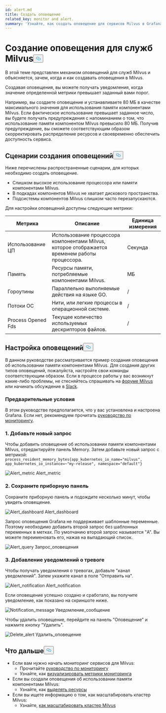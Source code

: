 ```yaml
---
id: alert.md
title: Создать оповещение
related_key: monitor and alert.
summary: 'Узнайте, как создать оповещение для сервисов Milvus в Grafana.'
---
```

<h1 id="Create-an-Alert-for-Milvus-Services" class="common-anchor-header">Создание оповещения для служб Milvus<button data-href="#Create-an-Alert-for-Milvus-Services" class="anchor-icon" translate="no">
      <svg translate="no"
        aria-hidden="true"
        focusable="false"
        height="20"
        version="1.1"
        viewBox="0 0 16 16"
        width="16"
      >
        <path
          fill="#0092E4"
          fill-rule="evenodd"
          d="M4 9h1v1H4c-1.5 0-3-1.69-3-3.5S2.55 3 4 3h4c1.45 0 3 1.69 3 3.5 0 1.41-.91 2.72-2 3.25V8.59c.58-.45 1-1.27 1-2.09C10 5.22 8.98 4 8 4H4c-.98 0-2 1.22-2 2.5S3 9 4 9zm9-3h-1v1h1c1 0 2 1.22 2 2.5S13.98 12 13 12H9c-.98 0-2-1.22-2-2.5 0-.83.42-1.64 1-2.09V6.25c-1.09.53-2 1.84-2 3.25C6 11.31 7.55 13 9 13h4c1.45 0 3-1.69 3-3.5S14.5 6 13 6z"
        ></path>
      </svg>
    </button></h1><p>В этой теме представлен механизм оповещений для служб Milvus и объясняется, зачем, когда и как создавать оповещения в Milvus.</p>
<p>Создавая оповещения, вы можете получать уведомления, когда значение определенной метрики превышает заданный вами порог.</p>
<p>Например, вы создаете оповещение и устанавливаете 80 МБ в качестве максимального значения для использования памяти компонентами Milvus. Если фактическое использование превышает заданное число, вы будете получать предупреждения с напоминанием о том, что использование памяти компонентом Milvus превысило 80 МБ. Получив предупреждение, вы сможете соответствующим образом скорректировать распределение ресурсов и своевременно обеспечить доступность сервиса.</p>
<h2 id="Scenarios-for-creating-alerts" class="common-anchor-header">Сценарии создания оповещений<button data-href="#Scenarios-for-creating-alerts" class="anchor-icon" translate="no">
      <svg translate="no"
        aria-hidden="true"
        focusable="false"
        height="20"
        version="1.1"
        viewBox="0 0 16 16"
        width="16"
      >
        <path
          fill="#0092E4"
          fill-rule="evenodd"
          d="M4 9h1v1H4c-1.5 0-3-1.69-3-3.5S2.55 3 4 3h4c1.45 0 3 1.69 3 3.5 0 1.41-.91 2.72-2 3.25V8.59c.58-.45 1-1.27 1-2.09C10 5.22 8.98 4 8 4H4c-.98 0-2 1.22-2 2.5S3 9 4 9zm9-3h-1v1h1c1 0 2 1.22 2 2.5S13.98 12 13 12H9c-.98 0-2-1.22-2-2.5 0-.83.42-1.64 1-2.09V6.25c-1.09.53-2 1.84-2 3.25C6 11.31 7.55 13 9 13h4c1.45 0 3-1.69 3-3.5S14.5 6 13 6z"
        ></path>
      </svg>
    </button></h2><p>Ниже перечислены распространенные сценарии, для которых необходимо создать оповещение.</p>
<ul>
<li>Слишком высокое использование процессора или памяти компонентами Milvus.</li>
<li>В подкадах компонентов Milvus не хватает дискового пространства.</li>
<li>Подсистемы компонентов Milvus слишком часто перезапускаются.</li>
</ul>
<p>Для настройки оповещений доступны следующие метрики:</p>
<table>
<thead>
<tr><th>Метрика</th><th>Описание</th><th>Единица измерения</th></tr>
</thead>
<tbody>
<tr><td>Использование ЦП</td><td>Использование процессора компонентами Milvus, которое отображается временем работы процессора.</td><td>Секунда</td></tr>
<tr><td>Память</td><td>Ресурсы памяти, потребляемые компонентами Milvus.</td><td>МБ</td></tr>
<tr><td>Гороутины</td><td>Параллельно выполняемые действия на языке GO.</td><td>/</td></tr>
<tr><td>Потоки ОС</td><td>Нити, или легкие процессы в операционной системе.</td><td>/</td></tr>
<tr><td>Process Opened Fds</td><td>Текущее количество используемых дескрипторов файлов.</td><td>/</td></tr>
</tbody>
</table>
<h2 id="Set-up-alerts" class="common-anchor-header">Настройка оповещений<button data-href="#Set-up-alerts" class="anchor-icon" translate="no">
      <svg translate="no"
        aria-hidden="true"
        focusable="false"
        height="20"
        version="1.1"
        viewBox="0 0 16 16"
        width="16"
      >
        <path
          fill="#0092E4"
          fill-rule="evenodd"
          d="M4 9h1v1H4c-1.5 0-3-1.69-3-3.5S2.55 3 4 3h4c1.45 0 3 1.69 3 3.5 0 1.41-.91 2.72-2 3.25V8.59c.58-.45 1-1.27 1-2.09C10 5.22 8.98 4 8 4H4c-.98 0-2 1.22-2 2.5S3 9 4 9zm9-3h-1v1h1c1 0 2 1.22 2 2.5S13.98 12 13 12H9c-.98 0-2-1.22-2-2.5 0-.83.42-1.64 1-2.09V6.25c-1.09.53-2 1.84-2 3.25C6 11.31 7.55 13 9 13h4c1.45 0 3-1.69 3-3.5S14.5 6 13 6z"
        ></path>
      </svg>
    </button></h2><p>В данном руководстве рассматривается пример создания оповещения об использовании памяти компонентами Milvus. Для создания других типов оповещений, пожалуйста, настройте свои команды соответствующим образом. Если в процессе работы у вас возникнут какие-либо проблемы, не стесняйтесь спрашивать на <a href="https://discuss.milvus.io/">форуме Milvus</a> или начинать обсуждение в <a href="https://join.slack.com/t/milvusio/shared_invite/zt-e0u4qu3k-bI2GDNys3ZqX1YCJ9OM~GQ">Slack</a>.</p>
<h3 id="Prerequisites" class="common-anchor-header">Предварительные условия</h3><p>В этом руководстве предполагается, что у вас установлена и настроена Grafana. Если нет, рекомендуем прочитать <a href="/docs/ru/monitor.md">руководство по мониторингу</a>.</p>
<h3 id="1-Add-a-new-query" class="common-anchor-header">1. Добавьте новый запрос</h3><p>Чтобы добавить оповещение об использовании памяти компонентами Milvus, отредактируйте панель Memory. Затем добавьте новый запрос с метрикой: <code translate="no">process_resident_memory_bytes{app_kubernetes_io_name=&quot;milvus&quot;, app_kubernetes_io_instance=~&quot;my-release&quot;, namespace=&quot;default&quot;}</code></p>
<p>
  
   <span class="img-wrapper"> <img translate="no" src="/docs/v2.5.x/assets/alert_metric.png" alt="Alert_metric" class="doc-image" id="alert_metric" />
   </span> <span class="img-wrapper"> <span>Alert_metric</span> </span></p>
<h3 id="2-Save-the-dashboard" class="common-anchor-header">2. Сохраните приборную панель</h3><p>Сохраните приборную панель и подождите несколько минут, чтобы увидеть оповещение.</p>
<p>
  
   <span class="img-wrapper"> <img translate="no" src="/docs/v2.5.x/assets/alert_dashboard.png" alt="Alert_dashboard" class="doc-image" id="alert_dashboard" />
   </span> <span class="img-wrapper"> <span>Alert_dashboard</span> </span></p>
<p>Запрос оповещения Grafana не поддерживает шаблонные переменные. Поэтому необходимо добавить второй запрос без шаблонных переменных в метках. По умолчанию второй запрос называется "A". Вы можете переименовать его, нажав на выпадающий список.</p>
<p>
  
   <span class="img-wrapper"> <img translate="no" src="/docs/v2.5.x/assets/alert_query.png" alt="Alert_query" class="doc-image" id="alert_query" />
   </span> <span class="img-wrapper"> <span>Запрос_оповещения</span> </span></p>
<h3 id="3-Add-alert-notifications" class="common-anchor-header">3. Добавление уведомлений о тревоге</h3><p>Чтобы получать уведомления о тревогах, добавьте &quot;канал уведомлений&quot;. Затем укажите канал в поле &quot;Отправить на&quot;.</p>
<p>
  
   <span class="img-wrapper"> <img translate="no" src="/docs/v2.5.x/assets/alert_notification.png" alt="Alert_notification" class="doc-image" id="alert_notification" />
   </span> <span class="img-wrapper"> <span>Alert_notification</span> </span></p>
<p>Если оповещение успешно создано и сработало, вы получите уведомление, как показано на скриншоте ниже.</p>
<p>
  
   <span class="img-wrapper"> <img translate="no" src="/docs/v2.5.x/assets/notification_message.png" alt="Notification_message" class="doc-image" id="notification_message" />
   </span> <span class="img-wrapper"> <span>Уведомление_сообщение</span> </span></p>
<p>Чтобы удалить оповещение, перейдите на панель "Оповещение" и нажмите кнопку "Удалить".</p>
<p>
  
   <span class="img-wrapper"> <img translate="no" src="/docs/v2.5.x/assets/delete_alert.png" alt="Delete_alert" class="doc-image" id="delete_alert" />
   </span> <span class="img-wrapper"> <span>Удалить_оповещение</span> </span></p>
<h2 id="Whats-next" class="common-anchor-header">Что дальше<button data-href="#Whats-next" class="anchor-icon" translate="no">
      <svg translate="no"
        aria-hidden="true"
        focusable="false"
        height="20"
        version="1.1"
        viewBox="0 0 16 16"
        width="16"
      >
        <path
          fill="#0092E4"
          fill-rule="evenodd"
          d="M4 9h1v1H4c-1.5 0-3-1.69-3-3.5S2.55 3 4 3h4c1.45 0 3 1.69 3 3.5 0 1.41-.91 2.72-2 3.25V8.59c.58-.45 1-1.27 1-2.09C10 5.22 8.98 4 8 4H4c-.98 0-2 1.22-2 2.5S3 9 4 9zm9-3h-1v1h1c1 0 2 1.22 2 2.5S13.98 12 13 12H9c-.98 0-2-1.22-2-2.5 0-.83.42-1.64 1-2.09V6.25c-1.09.53-2 1.84-2 3.25C6 11.31 7.55 13 9 13h4c1.45 0 3-1.69 3-3.5S14.5 6 13 6z"
        ></path>
      </svg>
    </button></h2><ul>
<li>Если вам нужно начать мониторинг сервисов для Milvus:<ul>
<li>Прочитайте <a href="/docs/ru/monitor.md">руководство по мониторингу</a></li>
<li>Узнайте, как <a href="/docs/ru/visualize.md">визуализировать метрики мониторинга</a></li>
</ul></li>
<li>Если вы создали оповещения об использовании памяти компонентами Milvus:<ul>
<li>Узнайте, как <a href="/docs/ru/allocate.md#standalone">выделять ресурсы</a></li>
</ul></li>
<li>Если вы ищете информацию о том, как масштабировать кластер Milvus:<ul>
<li>Узнайте, <a href="/docs/ru/scaleout.md">как масштабировать кластер Milvus</a></li>
</ul></li>
</ul>
